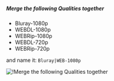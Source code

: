 ##### Merge the following Qualities together

- Bluray-1080p
- WEBDL-1080p
- WEBRip-1080p
- WEBDL-720p
- WEBRip-720p

and name it: `Bluray|WEB-1080p`

![!Merge the following Qualities together](/SQP/images/1-merge-qualities.png)
